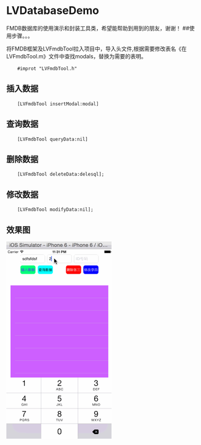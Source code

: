 # LVDatabaseDemo
FMDB数据库的使用演示和封装工具类，希望能帮助到用到的朋友，谢谢！
##使用步骤。。。

将FMDB框架及LVFmdbTool拉入项目中，导入头文件,根据需要修改表名《在LVFmdbTool.m》文件中查找modals，替换为需要的表明。
```
    #improt "LVFmdbTool.h"
```

## 插入数据
```
    [LVFmdbTool insertModal:modal]
```

## 查询数据
```
    [LVFmdbTool queryData:nil]
```

## 删除数据
```
    [LVFmdbTool deleteData:delesql];
```

## 修改数据
```
    [LVFmdbTool modifyData:nil];
```


## 效果图
![](https://github.com/liuchunlao/ImageCache/raw/master/gifResource/LVDatabaseDemo.gif)